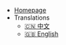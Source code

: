 - [Homepage](https://www.hoochain.com/)
- Translations
  - [:cn: 中文](/)
  - [:uk: English](/en-us/intro)


